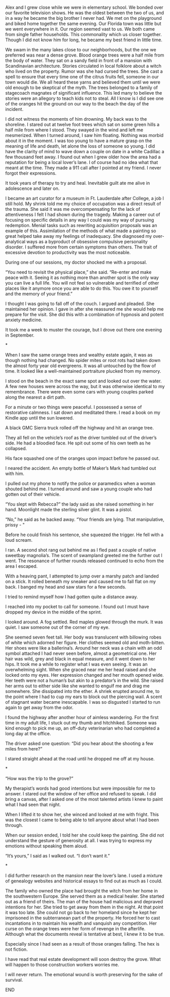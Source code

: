 Alex and I grew close while we were in elementary school. We bonded over our favorite television shows. He was the oldest between the two of us, and in a way he became the big brother I never had. We met on the playground and biked home together the same evening. Our Florida town was little but we went everywhere in it. Our region seemed vast to us. We both came from single father households. This commonality which us closer together. Though I did not know him for long, he became my best friend in little time.

We swam in the many lakes close to our neighborhoods, but the one we preferred was near a dense grove. Blood orange trees were a half mile from the body of water. They sat on a sandy field in front of a mansion with Scandinavian architecture. Stories circulated in local folklore about a witch who lived on the property. Rumor was she had cursed the trees. She cast a spell to ensure that every time one of the citrus fruits fell, someone in our town would die. We all heard these yarns and believed them until we were old enough to be skeptical of the myth. The trees belonged to a family of stagecoach magnates of significant influence. This led many to believe the stories were an allegory to teach kids not to steal. All I know is I did see one of the oranges hit the ground on our way to the beach the day of the incident.

I did not witness the moments of him drowning. My back was to the shoreline. I stared out at twelve foot trees which sat on some green hills a half mile from where I stood. They swayed in the wind and left me mesmerized. When I turned around, I saw him floating. Nothing was morbid about it in the moment. I was too young to have a mature grasp on the meaning of life and death, let alone the loss of someone so young. I did have the clarity of mind to wave down a couple on date in a white Cadillac a few thousand feet away. I found out when I grew older how the area had a reputation for being a local lover’s lane. I of course had no idea what that meant at the time. They made a 911 call after I pointed at my friend. I never forgot their expressions.

It took years of therapy to try and heal. Inevitable guilt ate me alive in adolescence and later on.

I became an art curator for a museum in Ft. Lauderdale after College, a job I still hold. My shrink told me my choice of occupation was a direct result of the trauma. She said it was me overcompensating for the lack of attentiveness I felt I had shown during the tragedy. Making a career out of focusing on specific details in any way I could was my way of pursuing redemption. Menial tasks such as rewriting acquisition proposals was an example of this.  Assimilation of the methods of what made a painting so great helped take away my feelings of inadequacy. She diagnosed my over-analytical ways as a byproduct of obsessive compulsive personality disorder. I suffered more from certain symptoms than others. The trait of excessive devotion to productivity was the most noticeable.

During one of our sessions, my doctor shocked me with a proposal.

“You need to revisit the physical place,” she said. “Re-enter and make peace with it. Seeing it as nothing more than another spot is the only way you can live a full life. You will not feel so vulnerable and terrified of other places like it anymore once you are able to do this. You owe it to yourself and the memory of your friend.”

I thought I was going to fall off of the couch. I argued and pleaded. She maintained her opinion. I gave in after she reassured me she would help me prepare for the visit. She did this with a combination of hypnosis and potent anxiety medicine.

It took me a week to muster the courage, but I drove out there one evening in September.

\*

When I saw the same orange trees and wealthy estate again, it was as though nothing had changed. No spider mites or root rots had taken down the almost forty year old evergreens. It was all untouched by the flow of time. It looked like a well-maintained portraiture plucked from my memory.

I stood on the beach in the exact same spot and looked out over the water. A few new houses were across the way, but it was otherwise identical to my remembrance. There were even some cars with young couples parked along the nearest a dirt path.

For a minute or two things were peaceful. I possessed a sense of restorative calmness. I sat down and meditated there. I read a book on my Kindle app until the sun lowered.

A black GMC Sierra truck rolled off the highway and hit an orange tree.

They all fell on the vehicle’s roof as the driver tumbled out of the driver’s side. He had a bloodied face. He spit out some of his own teeth as he collapsed.

His face squashed one of the oranges upon impact before he passed out.

I neared the accident. An empty bottle of Maker’s Mark had tumbled out with him.

I pulled out my phone to notify the police or paramedics when a woman shouted behind me. I turned around and saw a young couple who had gotten out of their vehicle.

“You slept with Rebecca?” the lady said as she raised something in her hand. Moonlight made the sterling silver glint. It was a pistol.

“No,” he said as he backed away. “Your friends are lying. That manipulative, prissy - "

Before he could finish his sentence, she squeezed the trigger. He fell with a loud scream.

I ran. A second shot rang out behind me as I fled past a couple of native sweetbay magnolia’s. The scent of swampland greeted me the further out I went. The resonance of further rounds released continued to echo from the area I escaped.

With a heaving pant, I attempted to jump over a marshy patch and landed on a stick. It rolled beneath my sneaker and caused me to fall flat on my back. I banged my head and saw stars for a few seconds.

I tried to remind myself how I had gotten quite a distance away.

I reached into my pocket to call for someone. I found out I must have dropped my device in the middle of the sprint.

I looked around. A fog settled. Red maples glowed through the murk. It was quiet. I saw someone out of the corner of my eye.

She seemed seven feet tall. Her body was translucent with billowing robes of white which adorned her figure. Her clothes seemed old and moth-bitten. Her shoes were like a ballerina’s. Around her neck was a chain with an odd symbol attached I had never seen before, almost a geometrical one. Her hair was wild, grey and black in equal measure, and it went down to her hips. It took me a while to register what I was even seeing. It was an overwhelming sight. When she graced near me her head raised and she locked onto my eyes. Her expression changed and her mouth opened wide. Her teeth were not a human’s but akin to a predator’s in the wild. She raised her arms out to either side like she wanted to engulf me and drag me somewhere. She dissipated into the ether. A shriek erupted around me, to the point where I had to cup my ears to block out the piercing wail. A scent of stagnant water became inescapable. I was so disgusted I started to run again to get away from the odor.

I found the highway after another hour of aimless wandering. For the first time in my adult life, I stuck out my thumb and hitchhiked. Someone was kind enough to pick me up, an off-duty veterinarian who had completed a long day at the office.

The driver asked one question: “Did you hear about the shooting a few miles from here?”

I stared straight ahead at the road until he dropped me off at my house.

\*

“How was the trip to the grove?”

My therapist’s words had good intentions but were impossible for me to answer. I stared out the window of her office and refused to speak. I did bring a canvas, after I asked one of the most talented artists I knew to paint what I had seen that night.

When I lifted it to show her, she winced and looked at me with fright. This was the closest I came to being able to tell anyone about what I had been through.

When our session ended, I told her she could keep the painting. She did not understand the gesture of generosity at all. I was trying to express my emotions without speaking them aloud.

“It’s yours,” I said as I walked out. “I don’t want it.”

\*

I did further research on the mansion near the lover’s lane. I used a mixture of genealogy websites and historical essays to find out as much as I could.

The family who owned the place had brought the witch from her home in the southwestern Europe. She served them as a medical healer. She started out as a friend of theirs. The man of the house had malicious and depraved intentions for her. She tried to get away from them in the night. At that point it was too late. She could not go back to her homeland since he kept her imprisoned in the subterranean part of the property. He forced her to cast incantations in to maintain his wealth and vanquish any competition. Her curse on the orange trees were her form of revenge in the afterlife. Although what the documents reveal is tentative at best, I knew it to be true.

Especially since I had seen as a result of those oranges falling. The hex is not fiction.

I have read that real estate development will soon destroy the grove. What will happen to those construction workers worries me.

I will never return. The emotional wound is worth preserving for the sake of survival.

END